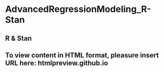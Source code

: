 # AdvancedRegressionModeling_R-Stan
## R & Stan
## To view content in HTML format, pleasure insert URL here: htmlpreview.github.io 
